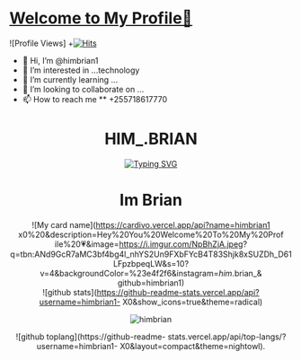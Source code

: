   
# [Welcome to My Profile👋](https://himbrian1.dev)
![Profile Views]
+[![Hits](https://hits.seeyoufarm.com/api/count/incr/badge.svg?url=https%3A%2F%2Fgithub.com%2Fhimbrian1&count_bg=%2379C83D&title_bg=%23555555&icon=adblock.svg&icon_color=%23E7E7E7&title=hits&edge_flat=false)](https://hits.seeyoufarm.com)



- 👋 Hi, I’m @himbrian1
- 👀 I’m interested in ...technology
- 🌱 I’m currently learning ...
- 💞️ I’m looking to collaborate on ...
- 📫 How to reach me ** +255718617770

<!--- 
himbrian1/himbrian1 is a ✨ special ✨ repository because its `README.md` (this file) appears on your GitHub profile.
You can click the Preview link to take a look at your changes.
--->
<h1 align="center"> HIM_.BRIAN  </h1>
<div align="center">
 <a href="https://git.io/typing-svg"><img src="https://readme-typing-svg.demolab.com?font=Black+Ops+One&size=50&pause=1000&color=1BAFBAFF&center=true&width=910&height=100&lines= +THANKS FOR CHECKING MY PROFILE ;CHECK ME IN;INSTA him_.brian;MY WHATSAPP No +255718617770" alt="Typing SVG" /></a>
  </p>

<h1 align="center"> Im Brian </h1>
 <div align="center">

 <a href="https://readme-typing-svg.demolab.com?
font=Black+Ops+One&size=50&pause=1000&color=1BAFBAFF&center=true&width=910&height=100&lines= lets be friends please" alt="Typing SVG" /></a>
  </p>
  
  
<div align="center">

![My card name](https://cardivo.vercel.app/api?name=himbrian1
x0%20&description=Hey%20You%20Welcome%20To%20My%20Prof
ile%20💗&image=https://i.imgur.com/NpBhZjA.jpeg?
q=tbn:ANd9GcR7aMC3bf4bg4l_nhYS2Un9FXbFYcB4T83Shjk8xSUZDh_D61LFpzbpeqLW&s=10?
v=4&backgroundColor=%23e4f2f6&instagram=_him_.brian_&
github=himbrian1)
<BR>
![github stats](https://github-readme-stats.vercel.app/api?username=himbrian1-
X0&show_icons=true&theme=radical)
<BR>
<p align="center"> <img 
  src="https://komarev.com/ghpvc/?username=himbrian1-
  X0&label=Visitors%20count&color=10d9c3&style=plastic" 
  alt="himbrian" /> </p>

![github toplang](https://github-readme-
stats.vercel.app/api/top-langs/?username=himbrian1-
X0&layout=compact&theme=nightowl).
  

